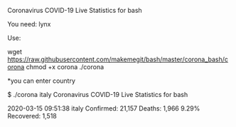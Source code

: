 Coronavirus COVID-19 Live Statistics for bash

You need: lynx

Use:

wget https://raw.githubusercontent.com/makemegit/bash/master/corona_bash/corona
chmod +x corona
./corona

*you can enter country

$ ./corona italy
Coronavirus COVID-19 Live Statistics for bash

2020-03-15 09:51:38
italy
Confirmed: 21,157
Deaths:  1,966 9.29%
Recovered: 1,518
